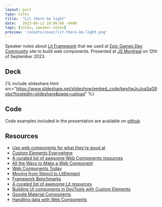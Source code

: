 ```yaml
---
layout: post
type: talks
title:  "Lit there be light"
date:   2023-09-12 10:00:00 -0400
tags: [talks, speaker notes]
preview: '/assets/cover/lit-there-be-light.png'
---
```


Speaker notes about [Lit Framework](https://lit.dev) that we used at [Epic Games Dev Community](https://dev.epicgames.com/community) site to build web components. Presented at [JS Montreal](https://js-montreal.com) on 12th of September 2023.

## Deck

{% include slideshare.html src="https://www.slideshare.net/slideshow/embed_code/key/twJnJoaSaG9obs?hostedIn=slideshare&page=upload" %}

## Code

Code examples included in the presentation are available on [github](https://gist.github.com/gorenburg/38da2c643e4153cf95a339ff7794f02b)

## Resources

- [Use web components for what they’re good at](https://nolanlawson.com/2023/08/23/use-web-components-for-what-theyre-good-at/)
- [Custom Elements Everywhere](https://custom-elements-everywhere.com/)
- [A curated list of awesome Web Components resources](https://github.com/web-padawan/awesome-web-components)
- [All the Ways to Make a Web Component](https://webcomponents.dev/blog/all-the-ways-to-make-a-web-component/)
- [Web Components Today](https://webcomponents.today/)
- [Moving from Stencil to LitElement](https://www.abeautifulsite.net/posts/moving-from-stencil-to-lit-element/)
- [Framework Benchmarks](https://github.com/BuilderIO/framework-benchmarks)
- [A curated list of awesome Lit resources](https://github.com/web-padawan/awesome-lit)
- [Building UI components in DevTools with Custom Elements](https://goo.gle/building-ui-devtools)
- [Google Material Components](https://github.com/material-components/material-web)
- [Handling data with Web Components](https://itnext.io/handling-data-with-web-components-9e7e4a452e6e)
